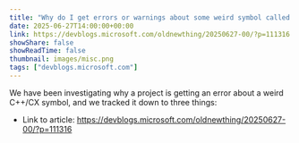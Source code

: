 ```yaml
---
title: "Why do I get errors or warnings about some weird symbol called ?main@@YAHP$01E$AAV?$Array@PE$AAVString@Platform..., part 3"
date: 2025-06-27T14:00:00+00:00
link: https://devblogs.microsoft.com/oldnewthing/20250627-00/?p=111316
showShare: false
showReadTime: false
thumbnail: images/misc.png
tags: ["devblogs.microsoft.com"]
---
```

We have been investigating why a project is getting an error about a weird C++/CX symbol, and we tracked it down to three things:

- Link to article: https://devblogs.microsoft.com/oldnewthing/20250627-00/?p=111316